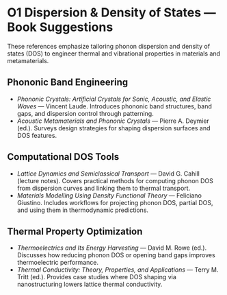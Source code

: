 # O1 Dispersion & Density of States — Book Suggestions

These references emphasize tailoring phonon dispersion and density of states (DOS) to engineer thermal and vibrational properties in materials and metamaterials.

## Phononic Band Engineering
- *Phononic Crystals: Artificial Crystals for Sonic, Acoustic, and Elastic Waves* — Vincent Laude. Introduces phononic band structures, band gaps, and dispersion control through patterning.
- *Acoustic Metamaterials and Phononic Crystals* — Pierre A. Deymier (ed.). Surveys design strategies for shaping dispersion surfaces and DOS features.

## Computational DOS Tools
- *Lattice Dynamics and Semiclassical Transport* — David G. Cahill (lecture notes). Covers practical methods for computing phonon DOS from dispersion curves and linking them to thermal transport.
- *Materials Modelling Using Density Functional Theory* — Feliciano Giustino. Includes workflows for projecting phonon DOS, partial DOS, and using them in thermodynamic predictions.

## Thermal Property Optimization
- *Thermoelectrics and Its Energy Harvesting* — David M. Rowe (ed.). Discusses how reducing phonon DOS or opening band gaps improves thermoelectric performance.
- *Thermal Conductivity: Theory, Properties, and Applications* — Terry M. Tritt (ed.). Provides case studies where DOS shaping via nanostructuring lowers lattice thermal conductivity.
